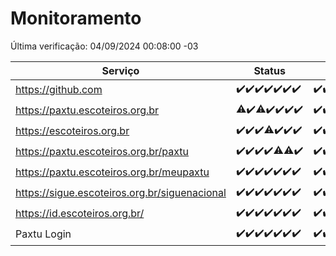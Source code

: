 # Monitoramento

Última verificação: 04/09/2024 00:08:00 -03

|Serviço|Status|Últimas 24h|
|---|---|---|
|https://github.com|<span title="2024-08-28: OK=23">✔️</span><span title="2024-08-29: OK=23">✔️</span><span title="2024-08-30: OK=23">✔️</span><span title="2024-08-31: OK=23">✔️</span><span title="2024-09-01: OK=23">✔️</span><span title="2024-09-02: OK=23">✔️</span><span title="2024-09-03: OK=2">✔️</span>|<span title="03/09/2024 00:08:00 -03 : 200">✔️</span><span title="03/09/2024 01:09:00 -03 : 200">✔️</span><span title="03/09/2024 02:08:00 -03 : 200">✔️</span><span title="03/09/2024 03:11:00 -03 : 200">✔️</span><span title="03/09/2024 04:07:00 -03 : 200">✔️</span><span title="03/09/2024 05:10:00 -03 : 200">✔️</span><span title="03/09/2024 06:08:00 -03 : 200">✔️</span><span title="03/09/2024 07:08:00 -03 : 200">✔️</span><span title="03/09/2024 08:07:00 -03 : 200">✔️</span><span title="03/09/2024 09:13:00 -03 : 200">✔️</span><span title="03/09/2024 10:14:00 -03 : 200">✔️</span><span title="03/09/2024 11:07:00 -03 : 200">✔️</span><span title="03/09/2024 12:08:00 -03 : 200">✔️</span><span title="03/09/2024 13:10:00 -03 : 200">✔️</span><span title="03/09/2024 14:08:00 -03 : 200">✔️</span><span title="03/09/2024 15:10:00 -03 : 200">✔️</span><span title="03/09/2024 16:04:00 -03 : 200">✔️</span><span title="03/09/2024 17:08:00 -03 : 200">✔️</span><span title="03/09/2024 18:06:00 -03 : 200">✔️</span><span title="03/09/2024 19:08:00 -03 : 200">✔️</span><span title="03/09/2024 20:07:00 -03 : 200">✔️</span><span title="03/09/2024 21:37:00 -03 : 200">✔️</span><span title="03/09/2024 23:04:00 -03 : 200">✔️</span><span title="04/09/2024 00:08:00 -03 : 200">✔️</span>|
|https://paxtu.escoteiros.org.br|<span title="2024-08-28: OK=22, Falhas=1">⚠️</span><span title="2024-08-29: OK=23">✔️</span><span title="2024-08-30: OK=22, Falhas=1">⚠️</span><span title="2024-08-31: OK=23">✔️</span><span title="2024-09-01: OK=23">✔️</span><span title="2024-09-02: OK=23">✔️</span><span title="2024-09-03: OK=2">✔️</span>|<span title="03/09/2024 00:08:00 -03 : 200">✔️</span><span title="03/09/2024 01:09:00 -03 : 200">✔️</span><span title="03/09/2024 02:08:00 -03 : 200">✔️</span><span title="03/09/2024 03:11:00 -03 : 200">✔️</span><span title="03/09/2024 04:07:00 -03 : 200">✔️</span><span title="03/09/2024 05:10:00 -03 : 200">✔️</span><span title="03/09/2024 06:08:00 -03 : 200">✔️</span><span title="03/09/2024 07:08:00 -03 : 200">✔️</span><span title="03/09/2024 08:07:00 -03 : 200">✔️</span><span title="03/09/2024 09:13:00 -03 : 200">✔️</span><span title="03/09/2024 10:14:00 -03 : 200">✔️</span><span title="03/09/2024 11:07:00 -03 : 200">✔️</span><span title="03/09/2024 12:08:00 -03 : 0">❌</span><span title="03/09/2024 13:10:00 -03 : 200">✔️</span><span title="03/09/2024 14:08:00 -03 : 200">✔️</span><span title="03/09/2024 15:10:00 -03 : 200">✔️</span><span title="03/09/2024 16:04:00 -03 : 200">✔️</span><span title="03/09/2024 17:08:00 -03 : 200">✔️</span><span title="03/09/2024 18:06:00 -03 : 200">✔️</span><span title="03/09/2024 19:08:00 -03 : 200">✔️</span><span title="03/09/2024 20:07:00 -03 : 0">❌</span><span title="03/09/2024 21:37:00 -03 : 200">✔️</span><span title="03/09/2024 23:04:00 -03 : 200">✔️</span><span title="04/09/2024 00:08:00 -03 : 200">✔️</span>|
|https://escoteiros.org.br|<span title="2024-08-28: OK=23">✔️</span><span title="2024-08-29: OK=23">✔️</span><span title="2024-08-30: OK=23">✔️</span><span title="2024-08-31: OK=22, Falhas=1">⚠️</span><span title="2024-09-01: OK=23">✔️</span><span title="2024-09-02: OK=23">✔️</span><span title="2024-09-03: OK=2">✔️</span>|<span title="03/09/2024 00:08:00 -03 : 200">✔️</span><span title="03/09/2024 01:09:00 -03 : 200">✔️</span><span title="03/09/2024 02:08:00 -03 : 200">✔️</span><span title="03/09/2024 03:11:00 -03 : 200">✔️</span><span title="03/09/2024 04:07:00 -03 : 200">✔️</span><span title="03/09/2024 05:10:00 -03 : 200">✔️</span><span title="03/09/2024 06:08:00 -03 : 200">✔️</span><span title="03/09/2024 07:08:00 -03 : 200">✔️</span><span title="03/09/2024 08:07:00 -03 : 200">✔️</span><span title="03/09/2024 09:13:00 -03 : 200">✔️</span><span title="03/09/2024 10:14:00 -03 : 200">✔️</span><span title="03/09/2024 11:07:00 -03 : 200">✔️</span><span title="03/09/2024 12:08:00 -03 : 200">✔️</span><span title="03/09/2024 13:10:00 -03 : 200">✔️</span><span title="03/09/2024 14:08:00 -03 : 200">✔️</span><span title="03/09/2024 15:10:00 -03 : 200">✔️</span><span title="03/09/2024 16:04:00 -03 : 200">✔️</span><span title="03/09/2024 17:08:00 -03 : 200">✔️</span><span title="03/09/2024 18:06:00 -03 : 200">✔️</span><span title="03/09/2024 19:08:00 -03 : 200">✔️</span><span title="03/09/2024 20:07:00 -03 : 200">✔️</span><span title="03/09/2024 21:37:00 -03 : 200">✔️</span><span title="03/09/2024 23:04:00 -03 : 200">✔️</span><span title="04/09/2024 00:08:00 -03 : 200">✔️</span>|
|https://paxtu.escoteiros.org.br/paxtu|<span title="2024-08-28: OK=23">✔️</span><span title="2024-08-29: OK=23">✔️</span><span title="2024-08-30: OK=23">✔️</span><span title="2024-08-31: OK=23">✔️</span><span title="2024-09-01: OK=22, Falhas=1">⚠️</span><span title="2024-09-02: OK=22, Falhas=1">⚠️</span><span title="2024-09-03: OK=2">✔️</span>|<span title="03/09/2024 00:08:00 -03 : 200">✔️</span><span title="03/09/2024 01:09:00 -03 : 200">✔️</span><span title="03/09/2024 02:08:00 -03 : 200">✔️</span><span title="03/09/2024 03:11:00 -03 : 200">✔️</span><span title="03/09/2024 04:07:00 -03 : 200">✔️</span><span title="03/09/2024 05:10:00 -03 : 200">✔️</span><span title="03/09/2024 06:08:00 -03 : 200">✔️</span><span title="03/09/2024 07:08:00 -03 : 200">✔️</span><span title="03/09/2024 08:07:00 -03 : 200">✔️</span><span title="03/09/2024 09:13:00 -03 : 200">✔️</span><span title="03/09/2024 10:14:00 -03 : 200">✔️</span><span title="03/09/2024 11:07:00 -03 : 200">✔️</span><span title="03/09/2024 12:08:00 -03 : 0">❌</span><span title="03/09/2024 13:10:00 -03 : 200">✔️</span><span title="03/09/2024 14:08:00 -03 : 200">✔️</span><span title="03/09/2024 15:10:00 -03 : 200">✔️</span><span title="03/09/2024 16:04:00 -03 : 200">✔️</span><span title="03/09/2024 17:08:00 -03 : 0">❌</span><span title="03/09/2024 18:06:00 -03 : 200">✔️</span><span title="03/09/2024 19:08:00 -03 : 200">✔️</span><span title="03/09/2024 20:07:00 -03 : 200">✔️</span><span title="03/09/2024 21:37:00 -03 : 200">✔️</span><span title="03/09/2024 23:04:00 -03 : 200">✔️</span><span title="04/09/2024 00:08:00 -03 : 200">✔️</span>|
|https://paxtu.escoteiros.org.br/meupaxtu|<span title="2024-08-28: OK=23">✔️</span><span title="2024-08-29: OK=23">✔️</span><span title="2024-08-30: OK=23">✔️</span><span title="2024-08-31: OK=23">✔️</span><span title="2024-09-01: OK=23">✔️</span><span title="2024-09-02: OK=23">✔️</span><span title="2024-09-03: OK=2">✔️</span>|<span title="03/09/2024 00:08:00 -03 : 200">✔️</span><span title="03/09/2024 01:09:00 -03 : 200">✔️</span><span title="03/09/2024 02:08:00 -03 : 200">✔️</span><span title="03/09/2024 03:11:00 -03 : 200">✔️</span><span title="03/09/2024 04:07:00 -03 : 200">✔️</span><span title="03/09/2024 05:10:00 -03 : 200">✔️</span><span title="03/09/2024 06:08:00 -03 : 200">✔️</span><span title="03/09/2024 07:08:00 -03 : 200">✔️</span><span title="03/09/2024 08:07:00 -03 : 200">✔️</span><span title="03/09/2024 09:13:00 -03 : 200">✔️</span><span title="03/09/2024 10:14:00 -03 : 200">✔️</span><span title="03/09/2024 11:07:00 -03 : 200">✔️</span><span title="03/09/2024 12:08:00 -03 : 0">❌</span><span title="03/09/2024 13:10:00 -03 : 200">✔️</span><span title="03/09/2024 14:08:00 -03 : 200">✔️</span><span title="03/09/2024 15:10:00 -03 : 200">✔️</span><span title="03/09/2024 16:04:00 -03 : 200">✔️</span><span title="03/09/2024 17:08:00 -03 : 200">✔️</span><span title="03/09/2024 18:06:00 -03 : 200">✔️</span><span title="03/09/2024 19:08:00 -03 : 200">✔️</span><span title="03/09/2024 20:07:00 -03 : 200">✔️</span><span title="03/09/2024 21:37:00 -03 : 200">✔️</span><span title="03/09/2024 23:04:00 -03 : 200">✔️</span><span title="04/09/2024 00:08:00 -03 : 200">✔️</span>|
|https://sigue.escoteiros.org.br/siguenacional|<span title="2024-08-28: OK=23">✔️</span><span title="2024-08-29: OK=23">✔️</span><span title="2024-08-30: OK=23">✔️</span><span title="2024-08-31: OK=23">✔️</span><span title="2024-09-01: OK=23">✔️</span><span title="2024-09-02: OK=23">✔️</span><span title="2024-09-03: OK=2">✔️</span>|<span title="03/09/2024 00:08:00 -03 : 200">✔️</span><span title="03/09/2024 01:09:00 -03 : 200">✔️</span><span title="03/09/2024 02:08:00 -03 : 200">✔️</span><span title="03/09/2024 03:11:00 -03 : 200">✔️</span><span title="03/09/2024 04:07:00 -03 : 200">✔️</span><span title="03/09/2024 05:10:00 -03 : 200">✔️</span><span title="03/09/2024 06:08:00 -03 : 200">✔️</span><span title="03/09/2024 07:08:00 -03 : 200">✔️</span><span title="03/09/2024 08:07:00 -03 : 200">✔️</span><span title="03/09/2024 09:13:00 -03 : 200">✔️</span><span title="03/09/2024 10:14:00 -03 : 200">✔️</span><span title="03/09/2024 11:07:00 -03 : 200">✔️</span><span title="03/09/2024 12:08:00 -03 : 0">❌</span><span title="03/09/2024 13:10:00 -03 : 200">✔️</span><span title="03/09/2024 14:08:00 -03 : 200">✔️</span><span title="03/09/2024 15:10:00 -03 : 200">✔️</span><span title="03/09/2024 16:04:00 -03 : 200">✔️</span><span title="03/09/2024 17:08:00 -03 : 200">✔️</span><span title="03/09/2024 18:06:00 -03 : 200">✔️</span><span title="03/09/2024 19:08:00 -03 : 200">✔️</span><span title="03/09/2024 20:07:00 -03 : 200">✔️</span><span title="03/09/2024 21:37:00 -03 : 200">✔️</span><span title="03/09/2024 23:04:00 -03 : 200">✔️</span><span title="04/09/2024 00:08:00 -03 : 200">✔️</span>|
|https://id.escoteiros.org.br/|<span title="2024-08-28: OK=23">✔️</span><span title="2024-08-29: OK=23">✔️</span><span title="2024-08-30: OK=23">✔️</span><span title="2024-08-31: OK=23">✔️</span><span title="2024-09-01: OK=23">✔️</span><span title="2024-09-02: OK=23">✔️</span><span title="2024-09-03: OK=2">✔️</span>|<span title="03/09/2024 00:08:00 -03 : 200">✔️</span><span title="03/09/2024 01:09:00 -03 : 200">✔️</span><span title="03/09/2024 02:08:00 -03 : 200">✔️</span><span title="03/09/2024 03:11:00 -03 : 200">✔️</span><span title="03/09/2024 04:07:00 -03 : 200">✔️</span><span title="03/09/2024 05:10:00 -03 : 200">✔️</span><span title="03/09/2024 06:08:00 -03 : 200">✔️</span><span title="03/09/2024 07:08:00 -03 : 200">✔️</span><span title="03/09/2024 08:07:00 -03 : 200">✔️</span><span title="03/09/2024 09:13:00 -03 : 200">✔️</span><span title="03/09/2024 10:14:00 -03 : 200">✔️</span><span title="03/09/2024 11:07:00 -03 : 200">✔️</span><span title="03/09/2024 12:08:00 -03 : 200">✔️</span><span title="03/09/2024 13:10:00 -03 : 200">✔️</span><span title="03/09/2024 14:08:00 -03 : 200">✔️</span><span title="03/09/2024 15:10:00 -03 : 200">✔️</span><span title="03/09/2024 16:04:00 -03 : 200">✔️</span><span title="03/09/2024 17:08:00 -03 : 200">✔️</span><span title="03/09/2024 18:06:00 -03 : 200">✔️</span><span title="03/09/2024 19:08:00 -03 : 200">✔️</span><span title="03/09/2024 20:07:00 -03 : 200">✔️</span><span title="03/09/2024 21:37:00 -03 : 200">✔️</span><span title="03/09/2024 23:04:00 -03 : 200">✔️</span><span title="04/09/2024 00:08:00 -03 : 200">✔️</span>|
|Paxtu Login|<span title="2024-08-28: OK=23">✔️</span><span title="2024-08-29: OK=23">✔️</span><span title="2024-08-30: OK=23">✔️</span><span title="2024-08-31: OK=23">✔️</span><span title="2024-09-01: OK=23">✔️</span><span title="2024-09-02: OK=23">✔️</span><span title="2024-09-03: OK=2">✔️</span>|<span title="03/09/2024 00:08:00 -03 : 200">✔️</span><span title="03/09/2024 01:09:00 -03 : 200">✔️</span><span title="03/09/2024 02:08:00 -03 : 200">✔️</span><span title="03/09/2024 03:11:00 -03 : 200">✔️</span><span title="03/09/2024 04:07:00 -03 : 200">✔️</span><span title="03/09/2024 05:10:00 -03 : 200">✔️</span><span title="03/09/2024 06:08:00 -03 : 200">✔️</span><span title="03/09/2024 07:08:00 -03 : 200">✔️</span><span title="03/09/2024 08:07:00 -03 : 200">✔️</span><span title="03/09/2024 09:13:00 -03 : 200">✔️</span><span title="03/09/2024 10:14:00 -03 : 200">✔️</span><span title="03/09/2024 11:07:00 -03 : 200">✔️</span><span title="03/09/2024 12:08:00 -03 : 504">❌</span><span title="03/09/2024 13:10:00 -03 : 200">✔️</span><span title="03/09/2024 14:08:00 -03 : 200">✔️</span><span title="03/09/2024 15:10:00 -03 : 200">✔️</span><span title="03/09/2024 16:04:00 -03 : 200">✔️</span><span title="03/09/2024 17:08:00 -03 : 200">✔️</span><span title="03/09/2024 18:06:00 -03 : 200">✔️</span><span title="03/09/2024 19:08:00 -03 : 200">✔️</span><span title="03/09/2024 20:07:00 -03 : 200">✔️</span><span title="03/09/2024 21:37:00 -03 : 200">✔️</span><span title="03/09/2024 23:04:00 -03 : 200">✔️</span><span title="04/09/2024 00:08:00 -03 : 200">✔️</span>|
